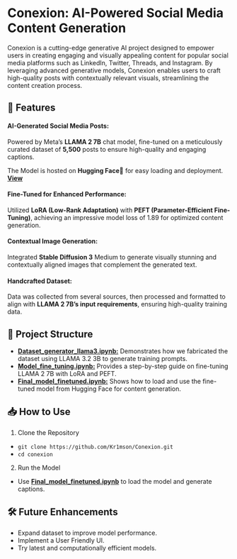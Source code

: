 
# Conexion: AI-Powered Social Media Content Generation

Conexion is a cutting-edge generative AI project designed to empower users in creating engaging and visually appealing content for popular social media platforms such as LinkedIn, Twitter, Threads, and Instagram. By leveraging advanced generative models, Conexion enables users to craft high-quality posts with contextually relevant visuals, streamlining the content creation process.

## 🚀 Features

#### **AI-Generated Social Media Posts:**
Powered by Meta’s **LLAMA 2 7B** chat model, fine-tuned on a meticulously curated dataset of **5,500** posts to ensure high-quality and engaging captions.

The Model is hosted on **Hugging Face🤗** for easy loading and deployment. [**View**](https://huggingface.co/krimson1/Llama2-7b-chat-hf-linkedin)
#### **Fine-Tuned for Enhanced Performance:**
Utilized **LoRA (Low-Rank Adaptation)** with **PEFT (Parameter-Efficient Fine-Tuning)**, achieving an impressive model loss of 1.89 for optimized content generation.
#### **Contextual Image Generation:**
Integrated **Stable Diffusion 3** Medium to generate visually stunning and contextually aligned images that complement the generated text.
#### **Handcrafted Dataset:**
Data was collected from several sources, then processed and formatted to align with **LLAMA 2 7B’s input requirements**, ensuring high-quality training data.

## 📂 Project Structure
- [**Dataset_generator_llama3.ipynb:**](https://github.com/Kr1mson/Conexion/blob/main/Dataset_generator_llama3.ipynb) Demonstrates how we fabricated the dataset using LLAMA 3.2 3B to generate training prompts.
- [**Model_fine_tuning.ipynb:**](https://github.com/Kr1mson/Conexion/blob/main/Model_fine_tuning.ipynb) Provides a step-by-step guide on fine-tuning LLAMA 2 7B with LoRA and PEFT.
- [**Final_model_finetuned.ipynb:**](https://github.com/Kr1mson/Conexion/blob/main/Model_fine_tuning.ipynb) Shows how to load and use the fine-tuned model from Hugging Face for content generation.
## 📥 How to Use
1. Clone the Repository
- ```git clone https://github.com/Kr1mson/Conexion.git```   
- ```cd conexion```
2. Run the Model
- Use [**Final_model_finetuned.ipynb**](https://github.com/Kr1mson/Conexion/blob/main/Model_fine_tuning.ipynb) to load the model and generate captions.
## 🛠️ Future Enhancements
- Expand dataset to improve model performance.
- Implement a User Friendly UI. 
- Try latest and computationally efficient models.

